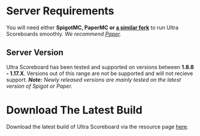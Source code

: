 # Server Requirements
You will need either **SpigotMC, PaperMC or [a similar fork](https://github.com/SpiritenHasArrived/MC/blob/main/Server_Side/server_jars.md#bukkit--a-z)** to run Ultra Scoreboards smoothly. *We recommend [Paper](https://papermc.io/downloads).*
<br>

## Server Version
Ultra Scoreboard has been tested and supported on versions between **1.8.8 - 1.17.X**. Versions out of this range are not be supported and will not recieve support.
***Note:*** *Newly released versions are mainly tested on the latest version of Spigot or Paper.*
<br>

# Download The Latest Build
Download the latest build of Ultra Scoreboard via the resource page [here](https://www.spigotmc.org/resources/authors/techscode.29620/). <!--- < CHOOSE PLUGIN FROM AUTHOR PAGE -->